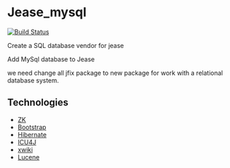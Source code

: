 # Jease_mysql
[![Build Status](https://travis-ci.org/mmghasemi/Jease_mysql.svg?branch=master)](https://travis-ci.org/mmghasemi/Jease_mysql)

Create a SQL database vendor for jease

Add MySql database to Jease

we need change all jfix package to new package for work with a relational database system.


Technologies
------------

* [ZK](http://zk.org)
* [Bootstrap](http://getbootstrap.com/)
* [Hibernate](http://hibernate.org/)
* [ICU4J](http://)
* [xwiki](http://)
* [Lucene](http://lucene.apache.com)